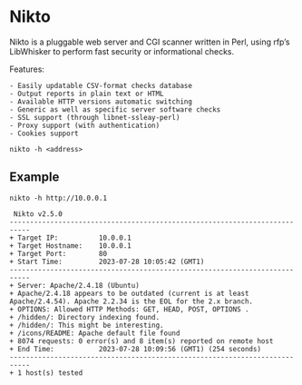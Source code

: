 # Nikto

Nikto is a pluggable web server and CGI scanner written in Perl, using rfp’s LibWhisker to perform fast security or informational checks.

Features:

    - Easily updatable CSV-format checks database
    - Output reports in plain text or HTML
    - Available HTTP versions automatic switching
    - Generic as well as specific server software checks
    - SSL support (through libnet-ssleay-perl)
    - Proxy support (with authentication)
    - Cookies support

`nikto -h <address>`

## Example
`nikto -h http://10.0.0.1`

```
 Nikto v2.5.0
---------------------------------------------------------------------------
+ Target IP:          10.0.0.1
+ Target Hostname:    10.0.0.1
+ Target Port:        80
+ Start Time:         2023-07-28 10:05:42 (GMT1)
---------------------------------------------------------------------------
+ Server: Apache/2.4.18 (Ubuntu)
+ Apache/2.4.18 appears to be outdated (current is at least Apache/2.4.54). Apache 2.2.34 is the EOL for the 2.x branch.
+ OPTIONS: Allowed HTTP Methods: GET, HEAD, POST, OPTIONS .
+ /hidden/: Directory indexing found.
+ /hidden/: This might be interesting.
+ /icons/README: Apache default file found
+ 8074 requests: 0 error(s) and 8 item(s) reported on remote host
+ End Time:           2023-07-28 10:09:56 (GMT1) (254 seconds)
---------------------------------------------------------------------------
+ 1 host(s) tested
```
